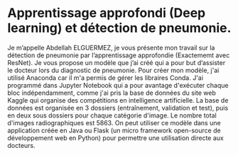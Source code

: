 # Apprentissage approfondi (Deep learning) et détection de pneumonie.
Je m’appelle Abdellah ELGUERMEZ, je vous présente mon travail sur la détection de pneumonie par l’apprentissage approfondie (Exactememt avec ResNet). Je vous propose un modèle que j’ai créé qui a pour but d’assister le docteur lors du diagnostic de pneumonie.
Pour créer mon modèle, j'ai utilisé Anaconda car il m'a permis de gérer les libraires Conda. J'ai programmé dans Jupyter Notebook qui a pour avantage d'exécuter chaque bloc indépendamment, comme j'ai pris la base de données du site web Kaggle qui organise des compétitions en intelligence artificielle.
La base de données est organisée en 3 dossiers (entraînement, validation et test), puis en deux sous dossiers pour chaque catégorie d'image. Le nombre total d'images radiographiques est 5863.
On peut utiliser ce modèle dans une application créée en Java ou Flask (un micro framework open-source de développement web en Python) pour permettre une utilisation directe aux docteurs.
